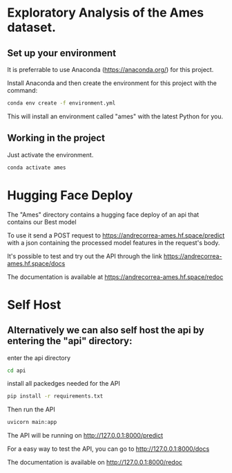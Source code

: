 # Exploratory Analysis of the Ames dataset.

## Set up your environment

It is preferrable to use Anaconda (https://anaconda.org/) for this project.

Install Anaconda and then create the environment for this project with the command:

``` bash
conda env create -f environment.yml
```

This will install an environment called "ames" with the latest Python for you. 

## Working in the project

Just activate the environment.

``` bash
conda activate ames
```

# Hugging Face Deploy

 The "Ames" directory contains a hugging face deploy of an api that contains our Best model
 
 To use it send a POST request to https://andrecorrea-ames.hf.space/predict with a json containing the processed model features in the request's body.

 It's possible to test and try out the API through the link https://andrecorrea-ames.hf.space/docs

 The documentation is available at https://andrecorrea-ames.hf.space/redoc

# Self Host
## Alternatively we can also self host the api by entering the "api" directory:

enter the api directory

``` bash
cd api
```

install all packedges needed for the API

``` bash
pip install -r requirements.txt
```

Then run the API

``` bash
uvicorn main:app
```

The API will be running on
http://127.0.0.1:8000/predict

For a easy way to test the API, you can go to
http://127.0.0.1:8000/docs

The documentation is available on
http://127.0.0.1:8000/redoc



